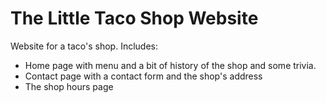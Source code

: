 # The Little Taco Shop Website

Website for a taco's shop.
Includes:
* Home page with menu and a bit of history of the shop and some trivia.
* Contact page with a contact form and the shop's address
* The shop hours page
